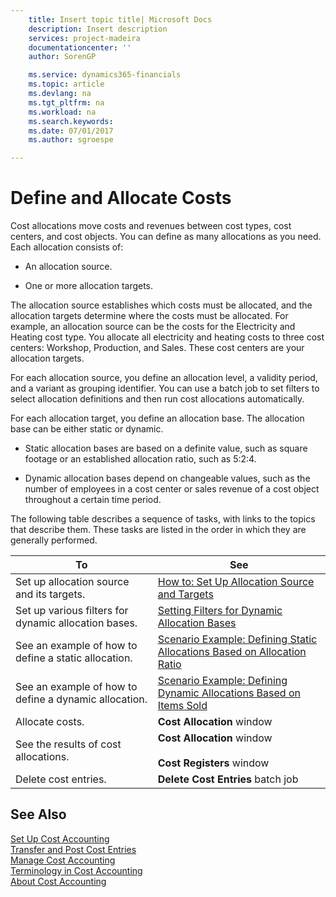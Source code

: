 ```yaml
---
    title: Insert topic title| Microsoft Docs
    description: Insert description
    services: project-madeira
    documentationcenter: ''
    author: SorenGP

    ms.service: dynamics365-financials
    ms.topic: article
    ms.devlang: na
    ms.tgt_pltfrm: na
    ms.workload: na
    ms.search.keywords:
    ms.date: 07/01/2017
    ms.author: sgroespe

---
```

# Define and Allocate Costs
Cost allocations move costs and revenues between cost types, cost centers, and cost objects. You can define as many allocations as you need. Each allocation consists of:  

-   An allocation source.  

-   One or more allocation targets.  

 The allocation source establishes which costs must be allocated, and the allocation targets determine where the costs must be allocated. For example, an allocation source can be the costs for the Electricity and Heating cost type. You allocate all electricity and heating costs to three cost centers: Workshop, Production, and Sales. These cost centers are your allocation targets.  

 For each allocation source, you define an allocation level, a validity period, and a variant as grouping identifier. You can use a batch job to set filters to select allocation definitions and then run cost allocations automatically.  

 For each allocation target, you define an allocation base. The allocation base can be either static or dynamic.  

-   Static allocation bases are based on a definite value, such as square footage or an established allocation ratio, such as 5:2:4.  

-   Dynamic allocation bases depend on changeable values, such as the number of employees in a cost center or sales revenue of a cost object throughout a certain time period.  

 The following table describes a sequence of tasks, with links to the topics that describe them. These tasks are listed in the order in which they are generally performed.  

|To|See|  
|--------|---------|  
|Set up allocation source and its targets.|[How to: Set Up Allocation Source and Targets](how-to-set-up-allocation-source-and-targets.md)|  
|Set up various filters for dynamic allocation bases.|[Setting Filters for Dynamic Allocation Bases](setting-filters-for-dynamic-allocation-bases.md)|  
|See an example of how to define a static allocation.|[Scenario Example: Defining Static Allocations Based on Allocation Ratio](scenario-example-defining-static-allocations-based-on-allocation-ratio.md)|  
|See an example of how to define a dynamic allocation.|[Scenario Example: Defining Dynamic Allocations Based on Items Sold](scenario-example-defining-dynamic-allocations-based-on-items-sold.md)|  
|Allocate costs.|**Cost Allocation** window|  
|See the results of cost allocations.|**Cost Allocation** window <br /><br /> **Cost Registers** window|  
|Delete cost entries.|**Delete Cost Entries** batch job|  

## See Also  
 [Set Up Cost Accounting](set-up-cost-accounting.md)   
 [Transfer and Post Cost Entries](transfer-and-post-cost-entries.md)   
 [Manage Cost Accounting](manage-cost-accounting.md)   
 [Terminology in Cost Accounting](terminology-in-cost-accounting.md)   
 [About Cost Accounting](about-cost-accounting.md)
